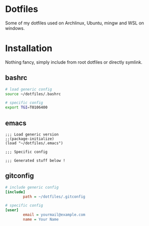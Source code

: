 # Dotfiles

Some of my dotfiles used on Archlinux, Ubuntu, mingw and WSL on windows.

# Installation

Nothing fancy, simply include from root dotfiles or directly symlink.

## bashrc

``` sh
# load generic config
source ~/dotfiles/.bashrc

# specific config
export TGI=T0106400
```

## emacs

``` elisp
;;; Load generic version
;;(package-initialize)
(load "~/dotfiles/.emacs")

;;; Specific config

;;; Generated stuff below !
```

## gitconfig

``` ini
# include generic config
[include]
        path = ~/dotfiles/.gitconfig

# specific config
[user]
        email = yourmail@example.com
        name = Your Name
```
